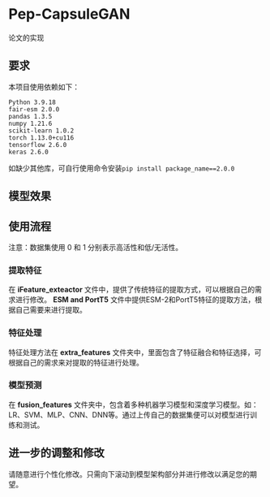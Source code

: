# Pep-CapsuleGAN
论文的实现
## 要求
本项目使用依赖如下：
```
Python 3.9.18
fair-esm 2.0.0
pandas 1.3.5
numpy 1.21.6
scikit-learn 1.0.2
torch 1.13.0+cu116
tensorflow 2.6.0
keras 2.6.0
```
如缺少其他库，可自行使用命令安装`pip install package_name==2.0.0`
## 模型效果

## 使用流程
注意：数据集使用 0 和 1 分别表示高活性和低/无活性。  
### 提取特征
在 __iFeature_exteactor__ 文件中，提供了传统特征的提取方式，可以根据自己的需求进行修改。 __ESM and PortT5__ 文件中提供ESM-2和PortT5特征的提取方法，根据自己需要来进行提取。
### 特征处理
特征处理方法在 __extra_features__ 文件夹中，里面包含了特征融合和特征选择，可根据自己的需求来对提取的特征进行处理。
### 模型预测
在 __fusion_features__ 文件夹中，包含着多种机器学习模型和深度学习模型。如：LR、SVM、MLP、CNN、DNN等。通过上传自己的数据集便可以对模型进行训练和测试。
## 进一步的调整和修改
请随意进行个性化修改。只需向下滚动到模型架构部分并进行修改以满足您的期望。

